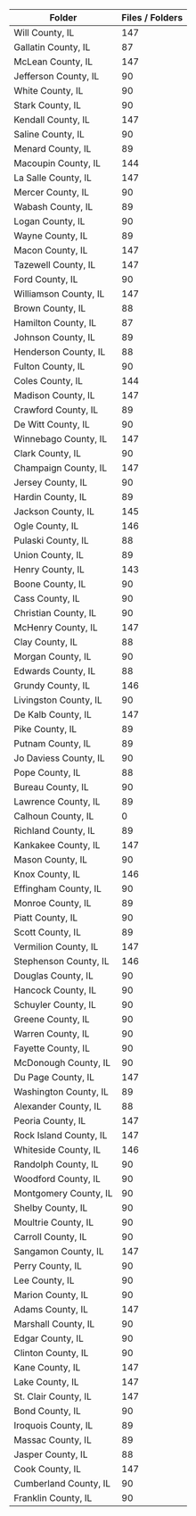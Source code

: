 | Folder                 |   Files / Folders |
|------------------------|-------------------|
| Will County, IL        |               147 |
| Gallatin County, IL    |                87 |
| McLean County, IL      |               147 |
| Jefferson County, IL   |                90 |
| White County, IL       |                90 |
| Stark County, IL       |                90 |
| Kendall County, IL     |               147 |
| Saline County, IL      |                90 |
| Menard County, IL      |                89 |
| Macoupin County, IL    |               144 |
| La Salle County, IL    |               147 |
| Mercer County, IL      |                90 |
| Wabash County, IL      |                89 |
| Logan County, IL       |                90 |
| Wayne County, IL       |                89 |
| Macon County, IL       |               147 |
| Tazewell County, IL    |               147 |
| Ford County, IL        |                90 |
| Williamson County, IL  |               147 |
| Brown County, IL       |                88 |
| Hamilton County, IL    |                87 |
| Johnson County, IL     |                89 |
| Henderson County, IL   |                88 |
| Fulton County, IL      |                90 |
| Coles County, IL       |               144 |
| Madison County, IL     |               147 |
| Crawford County, IL    |                89 |
| De Witt County, IL     |                90 |
| Winnebago County, IL   |               147 |
| Clark County, IL       |                90 |
| Champaign County, IL   |               147 |
| Jersey County, IL      |                90 |
| Hardin County, IL      |                89 |
| Jackson County, IL     |               145 |
| Ogle County, IL        |               146 |
| Pulaski County, IL     |                88 |
| Union County, IL       |                89 |
| Henry County, IL       |               143 |
| Boone County, IL       |                90 |
| Cass County, IL        |                90 |
| Christian County, IL   |                90 |
| McHenry County, IL     |               147 |
| Clay County, IL        |                88 |
| Morgan County, IL      |                90 |
| Edwards County, IL     |                88 |
| Grundy County, IL      |               146 |
| Livingston County, IL  |                90 |
| De Kalb County, IL     |               147 |
| Pike County, IL        |                89 |
| Putnam County, IL      |                89 |
| Jo Daviess County, IL  |                90 |
| Pope County, IL        |                88 |
| Bureau County, IL      |                90 |
| Lawrence County, IL    |                89 |
| Calhoun County, IL     |                 0 |
| Richland County, IL    |                89 |
| Kankakee County, IL    |               147 |
| Mason County, IL       |                90 |
| Knox County, IL        |               146 |
| Effingham County, IL   |                90 |
| Monroe County, IL      |                89 |
| Piatt County, IL       |                90 |
| Scott County, IL       |                89 |
| Vermilion County, IL   |               147 |
| Stephenson County, IL  |               146 |
| Douglas County, IL     |                90 |
| Hancock County, IL     |                90 |
| Schuyler County, IL    |                90 |
| Greene County, IL      |                90 |
| Warren County, IL      |                90 |
| Fayette County, IL     |                90 |
| McDonough County, IL   |                90 |
| Du Page County, IL     |               147 |
| Washington County, IL  |                89 |
| Alexander County, IL   |                88 |
| Peoria County, IL      |               147 |
| Rock Island County, IL |               147 |
| Whiteside County, IL   |               146 |
| Randolph County, IL    |                90 |
| Woodford County, IL    |                90 |
| Montgomery County, IL  |                90 |
| Shelby County, IL      |                90 |
| Moultrie County, IL    |                90 |
| Carroll County, IL     |                90 |
| Sangamon County, IL    |               147 |
| Perry County, IL       |                90 |
| Lee County, IL         |                90 |
| Marion County, IL      |                90 |
| Adams County, IL       |               147 |
| Marshall County, IL    |                90 |
| Edgar County, IL       |                90 |
| Clinton County, IL     |                90 |
| Kane County, IL        |               147 |
| Lake County, IL        |               147 |
| St. Clair County, IL   |               147 |
| Bond County, IL        |                90 |
| Iroquois County, IL    |                89 |
| Massac County, IL      |                89 |
| Jasper County, IL      |                88 |
| Cook County, IL        |               147 |
| Cumberland County, IL  |                90 |
| Franklin County, IL    |                90 |
